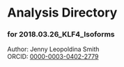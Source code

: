 # Analysis Directory 
### for 2018.03.26_KLF4_Isoforms
Author: Jenny Leopoldina Smith<br>
ORCID: [0000-0003-0402-2779](https://orcid.org/0000-0003-0402-2779)
<br>